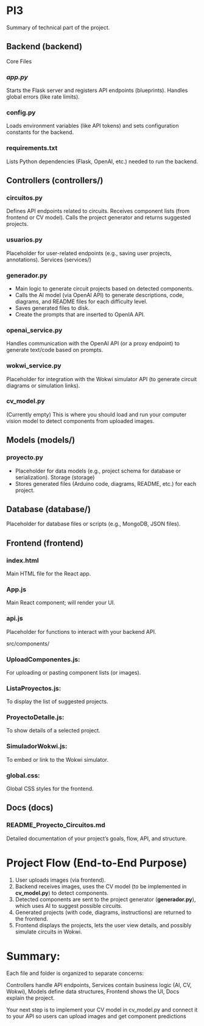 # PI3

Summary of technical part of the project. 
## Backend (backend)
Core Files
### *app.py*
Starts the Flask server and registers API endpoints (blueprints). Handles global errors (like rate limits).

### config.py
Loads environment variables (like API tokens) and sets configuration constants for the backend.

### requirements.txt
Lists Python dependencies (Flask, OpenAI, etc.) needed to run the backend.

## Controllers (controllers/)

### circuitos.py
Defines API endpoints related to circuits.
Receives component lists (from frontend or CV model).
Calls the project generator and returns suggested projects.

### usuarios.py
Placeholder for user-related endpoints (e.g., saving user projects, annotations).
Services (services/)

### generador.py
- Main logic to generate circuit projects based on detected components.
- Calls the AI model (via OpenAI API) to generate descriptions, code, diagrams, and README files for each difficulty level.
- Saves generated files to disk.
- Create the prompts that are inserted to OpenIA API. 

### openai_service.py
Handles communication with the OpenAI API (or a proxy endpoint) to generate text/code based on prompts.

### wokwi_service.py
Placeholder for integration with the Wokwi simulator API (to generate circuit diagrams or simulation links).

### cv_model.py
(Currently empty)
This is where you should load and run your computer vision model to detect components from uploaded images.

## Models (models/)

### proyecto.py
- Placeholder for data models (e.g., project schema for database or serialization).
Storage (storage)
- Stores generated files (Arduino code, diagrams, README, etc.) for each project.

## Database (database/)
Placeholder for database files or scripts (e.g., MongoDB, JSON files).

## Frontend (frontend)
### index.html
Main HTML file for the React app.

### App.js
Main React component; will render your UI.

### api.js
Placeholder for functions to interact with your backend API.

src/components/

### UploadComponentes.js: 
For uploading or pasting component lists (or images).
### ListaProyectos.js: 
To display the list of suggested projects.
### ProyectoDetalle.js: 
To show details of a selected project.
### SimuladorWokwi.js: 
To embed or link to the Wokwi simulator.

### global.css: 
Global CSS styles for the frontend.

## Docs (docs)
### README_Proyecto_Circuitos.md
Detailed documentation of your project’s goals, flow, API, and structure.

# Project Flow (End-to-End Purpose)
1. User uploads images (via frontend).
2. Backend receives images, uses the CV model (to be implemented in **cv_model.py**) to detect components.
3. Detected components are sent to the project generator (**generador.py**), which uses AI to suggest possible circuits.
4. Generated projects (with code, diagrams, instructions) are returned to the frontend.
5. Frontend displays the projects, lets the user view details, and possibly simulate circuits in Wokwi.

# Summary:
Each file and folder is organized to separate concerns:

Controllers handle API endpoints,
Services contain business logic (AI, CV, Wokwi),
Models define data structures,
Frontend shows the UI,
Docs explain the project.


Your next step is to implement your CV model in cv_model.py and connect it to your API so users can upload images and get component predictions